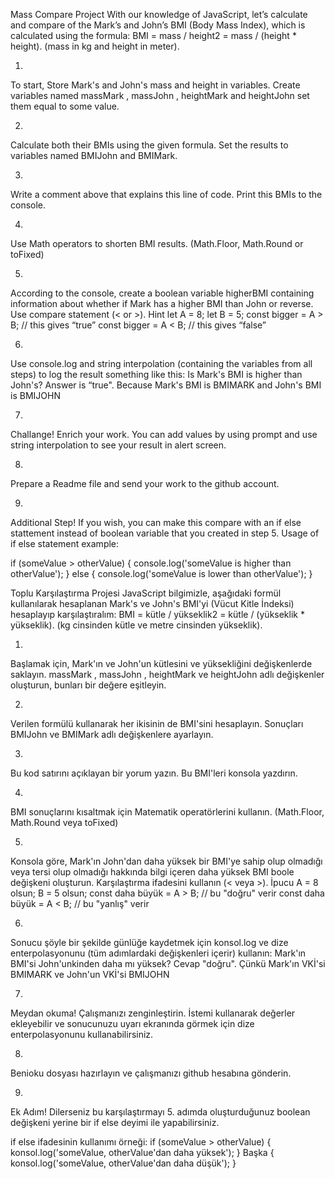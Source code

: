 Mass Compare Project
With our knowledge of JavaScript, let’s calculate and compare of the Mark’s and John’s BMI (Body Mass Index), which is calculated using the formula: 
BMI = mass / height2 = mass / (height * height). (mass in kg and height in meter). 

1.
To start, Store Mark's and John's mass and height in variables. Create variables named massMark , massJohn , heightMark and heightJohn set them equal to some value.

2.
Calculate both their BMIs using the given formula. Set the results to variables named BMIJohn and BMIMark.

3.
Write a comment above that explains this line of code. Print this BMIs to the console.

4.
Use Math operators to shorten BMI results. (Math.Floor, Math.Round or toFixed)

5.
According to the console, create a boolean variable higherBMI containing information about whether if Mark has a higher BMI than John or reverse. Use compare statement (< or >).
Hint
let A = 8; 
let B = 5;
const bigger = A > B; // this gives “true”
const bigger = A < B; // this gives “false”

6.
Use console.log and string interpolation (containing the variables from all steps) to log the result something like this:
Is Mark's BMI is higher than John's? Answer is “true". Because Mark's BMI is BMIMARK and John's BMI is BMIJOHN


7.
Challange! Enrich your work. You can add values by using prompt and use string interpolation to see your result in alert screen.

8.
Prepare a Readme file and send your work to the github account.

9.
Additional Step!
If you wish, you can make this compare with an if else stattement instead of boolean variable that you created in step 5. 
Usage of if else statement example: 

if (someValue > otherValue) { 
    console.log('someValue is higher than otherValue'); 
    } else { 
         console.log('someValue is lower than otherValue');
     }




Toplu Karşılaştırma Projesi
JavaScript bilgimizle, aşağıdaki formül kullanılarak hesaplanan Mark's ve John's BMI'yi (Vücut Kitle İndeksi) hesaplayıp karşılaştıralım:
BMI = kütle / yükseklik2 = kütle / (yükseklik * yükseklik). (kg cinsinden kütle ve metre cinsinden yükseklik).

1.
Başlamak için, Mark'ın ve John'un kütlesini ve yüksekliğini değişkenlerde saklayın. massMark , massJohn , heightMark ve heightJohn adlı değişkenler oluşturun, bunları bir değere eşitleyin.

2.
Verilen formülü kullanarak her ikisinin de BMI'sini hesaplayın. Sonuçları BMIJohn ve BMIMark adlı değişkenlere ayarlayın.

3.
Bu kod satırını açıklayan bir yorum yazın. Bu BMI'leri konsola yazdırın.

4.
BMI sonuçlarını kısaltmak için Matematik operatörlerini kullanın. (Math.Floor, Math.Round veya toFixed)

5.
Konsola göre, Mark'ın John'dan daha yüksek bir BMI'ye sahip olup olmadığı veya tersi olup olmadığı hakkında bilgi içeren daha yüksek BMI boole değişkeni oluşturun. Karşılaştırma ifadesini kullanın (< veya >).
İpucu
A = 8 olsun;
B = 5 olsun;
const daha büyük = A > B; // bu "doğru" verir
const daha büyük = A < B; // bu "yanlış" verir

6.
Sonucu şöyle bir şekilde günlüğe kaydetmek için konsol.log ve dize enterpolasyonunu (tüm adımlardaki değişkenleri içerir) kullanın:
Mark'ın BMI'si John'unkinden daha mı yüksek? Cevap "doğru". Çünkü Mark'ın VKİ'si BMIMARK ve John'un VKİ'si BMIJOHN


7.
Meydan okuma! Çalışmanızı zenginleştirin. İstemi kullanarak değerler ekleyebilir ve sonucunuzu uyarı ekranında görmek için dize enterpolasyonunu kullanabilirsiniz.

8.
Benioku dosyası hazırlayın ve çalışmanızı github hesabına gönderin.

9.
Ek Adım!
Dilerseniz bu karşılaştırmayı 5. adımda oluşturduğunuz boolean değişkeni yerine bir if else deyimi ile yapabilirsiniz.

if else ifadesinin kullanımı örneği:
if (someValue > otherValue) {
    konsol.log('someValue, otherValue'dan daha yüksek');
    } Başka {
         konsol.log('someValue, otherValue'dan daha düşük');
     }